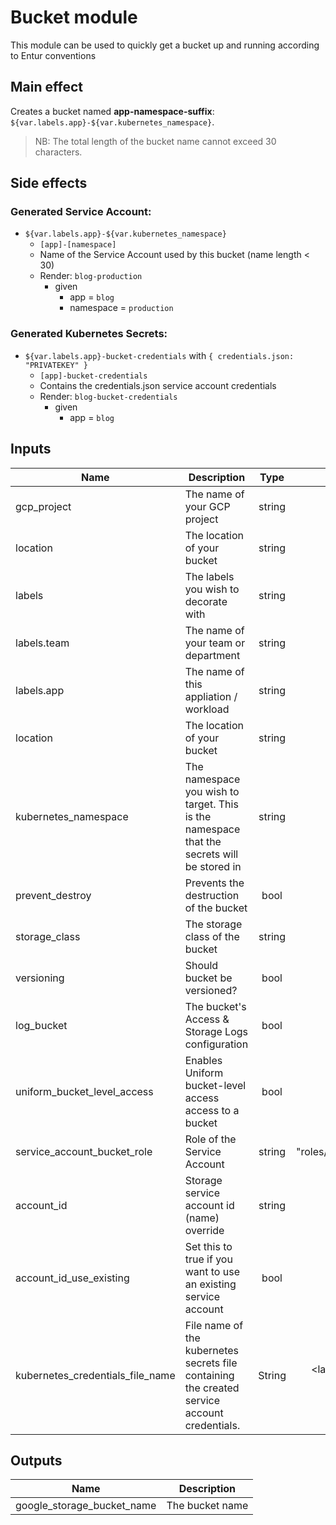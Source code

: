 # Bucket module

This module can be used to quickly get a bucket up and running according to Entur conventions

## Main effect

Creates a bucket named **app-namespace-suffix**: `${var.labels.app}-${var.kubernetes_namespace}`.

> NB: The total length of the bucket name cannot exceed 30 characters.

## Side effects

### Generated Service Account:

- `${var.labels.app}-${var.kubernetes_namespace}`
  - `[app]-[namespace]`
  - Name of the Service Account used by this bucket (name length < 30)
  - Render: `blog-production`
    - given
      - app = `blog`
      - namespace = `production`

### Generated Kubernetes Secrets:

- `${var.labels.app}-bucket-credentials` with `{ credentials.json: "PRIVATEKEY" }`
  - `[app]-bucket-credentials`
  - Contains the credentials.json service account credentials
  - Render: `blog-bucket-credentials`
    - given
      - app = `blog`

## Inputs

| Name | Description | Type | Default | Required |
|------|-------------|:----:|:-----:|:-----:|
| gcp_project | The name of your GCP project | string | n/a | yes |
| location | The location of your bucket | string | n/a | yes |
| labels | The labels you wish to decorate with | string | n/a | yes |
| labels.team | The name of your team or department | string | n/a | yes |
| labels.app | The name of this appliation / workload | string | n/a | yes |
| location | The location of your bucket | string | n/a | yes |
| kubernetes_namespace | The namespace you wish to target. This is the namespace that the secrets will be stored in | string | n/a | yes |
| prevent_destroy | Prevents the destruction of the bucket | bool | false | no |
| storage_class | The storage class of the bucket | string | "REGIONAL" | no |
| versioning | Should bucket be versioned? | bool | true | no |
| log_bucket | The bucket's Access & Storage Logs configuration | bool | false | no |
| uniform_bucket_level_access | Enables Uniform bucket-level access access to a bucket | bool | false | no |
| service_account_bucket_role | Role of the Service Account | string | "roles/storage.objectViewer" | no |
| account_id | Storage service account id (name) override | string | "" | no |
| account_id_use_existing | Set this to true if you want to use an existing service account | bool | false | no |
| kubernetes_credentials_file_name | File name of the kubernetes secrets file containing the created service account credentials. | String | <labels.app>-bucket-credentials | no |

## Outputs

| Name | Description |
|------|-------------|
| google_storage_bucket_name | The bucket name |